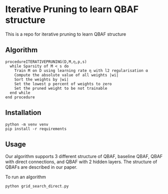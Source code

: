 # Iterative Pruning to learn QBAF structure

This is a repo for iterative pruning to learn QBAF structure


## Algorithm

```
procedureITERATIVEPRUNING(D,M,η,p,s)
  while Sparsity of M < s do
    Train M on D using learning rate η with l2 regularisation α
    Compute the absolute value of all weights |wi|
    Sort the weights by |wi|
    Set the lowest p percent of weights to zero
    Set the pruned weight to be not trainable
  end while
end procedure
```

## Installation

```
python -m venv venv
pip install -r requirements
```

## Usage

Our algorithm supports 3 different structure of QBAF, baseline QBAF, QBAF with direct connections, and QBAF with 2 hidden layers. The structure of QBAFs are described in our paper. 

To run an algorithm

```
python grid_search_direct.py
```




